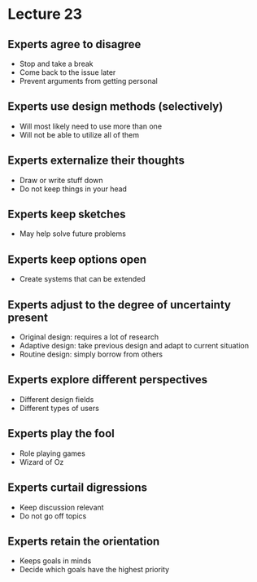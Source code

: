 # Lecture 23

## Experts agree to disagree

- Stop and take a break
- Come back to the issue later
- Prevent arguments from getting personal

## Experts use design methods (selectively)

- Will most likely need to use more than one
- Will not be able to utilize all of them

## Experts externalize their thoughts

- Draw or write stuff down
- Do not keep things in your head

## Experts keep sketches

- May help solve future problems

## Experts keep options open

- Create systems that can be extended

## Experts adjust to the degree of uncertainty present

- Original design: requires a lot of research
- Adaptive design: take previous design and adapt to current situation
- Routine design: simply borrow from others

## Experts explore different perspectives

- Different design fields
- Different types of users

## Experts play the fool

- Role playing games
- Wizard of Oz

## Experts curtail digressions

- Keep discussion relevant
- Do not go off topics

## Experts retain the orientation

- Keeps goals in minds
- Decide which goals have the highest priority
